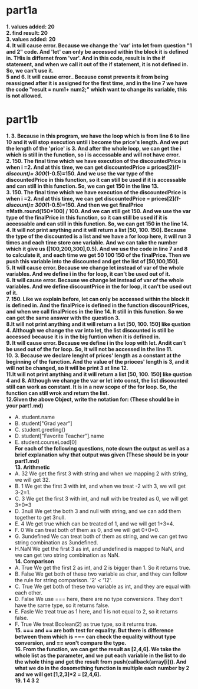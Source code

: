 # part1a 
**1. values added:  20**\
**2. find result:  20**\
**3. values added:  20**\
**4. It will cause error. Because we change the 'var' into let from question "1 and 2" code. And 'let' can only be accessed within the block it is defined in. THis is differnet from 'var'. And in this code, result is in the if statement, and when we call it out of the if statement, it is not defined in. So, we can't use it.**\
**5 and 6. It will cause error.. Because const prevents it from being reassigned after it is assigned for the first time, and in the line 7 we have the code "result = num1+ num2;" which want to change its variable, this is not allowed.**
# part1b
**1. 3. Because in this program, we have the loop which is from line 6 to line 10 and it will stop execution until i become the price's length. And we put the length of the 'price' is 3. And after the whole loop, we can get the i which is still in the function, so i is accessable and will not have error.**\
**2. 150. The final time which we have execution of the discountedPrice is when i =2. And at this time, we can get discountedPrice = prices[2]*(1-discount)= 300*(1-0.5)=150. And we use the var type of the discountedPrice in this function, so it can still be used if it is accessable and can still in this function. So, we can get 150 in the line 13.**\
**3. 150. The final time which we have execution of the discountedPrice is when i =2. And at this time, we can get discountedPrice = prices[2]*(1-discount)= 300*(1-0.5)=150. And then we get finalPrice =Math.round(150*100) / 100. And we can still get 150. And we use the var type of the finalPrice in this function, so it can still be used if it is accessable and can still in this function. So, we can get 150 in the line 14.**\
**4. It will not print anything and it will return a list [50, 100. 150]. Because the type of the discounted is a list and we have a for loop here, it will run 3 times and each time store one variable. And we can take the number which it give us ([100,200,300],0.5). And we use the code in line 7 and 8 to calculate it, and each time we get 50 100 150 of the finalPrice. Then we push this variable into the discounted and get the list of [50,100,150].**\
**5. It will cause error. Because we change let instead of var of the whole variables. And we define i in the for loop, it can't be used out of it.**\
**6. It will cause error. Because we change let instead of var of the whole variables. And we define discountPrice in the for loop, it can't be used out of it.**\
**7. 150. Like we explain before, let can only be accessed within the block it is defined in. And the finalPrice is defined in the function discountPrices, and when we call finalPrices in the line 14. It still in this function. So we can get the same answer with the question 3.**\
**8.It will not print anything and it will return a list [50, 100. 150] like qustion 4. Although we change the var into let, the list discounted is still be accessed because it is in the big funtion when it is defined in.**\
**9. It will cause error. Because we define i in the loop with let. Andit can't be used out of the for loop. So, it will not be accessed in the line 11.**\
**10. 3. Because we declare lenght of prices' length as a constant at the beginning of the function. And the value of the prioces' length is 3, and it will not be changed, so it will be print 3 at line 12.**\
**11.It will not print anything and it will return a list [50, 100. 150] like qustion 4 and 8. Although we change the var or let into const, the list discounted still can work as constant. It is in a new scope of the for loop. So, the function can still wrok and return the list.**\
**12.Given the above Object, write the notation for:  (These should be in your part1.md)**
- A. student.name
- B. student["Grad year"]
- C. student.greeting()
- D. student["Favorite Teacher"].name
- E. student.courseLoad[0]\
**For each of the following questions, note down the output as well as a brief explanation why that output was given  (These should be in your part1.md)**\
**13. Arithmetic**
- A. 32 We get the first 3 with string and when we mapping 2 with string, we will get 32. 
- B. 1  We get the first 3 with int, and when we treat -2 with 3, we will get 3-2=1.
- C. 3  We get the first 3 with int, and null with be treated as 0, we will get 3+0=3
- D. 3null  We get the both 3 and null with string, and we can add them together to get 3null.
- E. 4  We get true which can be treated of 1, and we will get 1+3=4.
- F. 0  We can treat both of them as 0, and we will get 0+0=0.
- G. 3undefined  We can treat both of them as string, and we can get two string combination as 3undefined.
- H.NaN We get the first 3 as int, and undefined is mapped to NaN, and we can get two string combination as NaN.\
**14. Comparison**
- A. True   We get the first 2 as int, and 2 is bigger than 1. So it returns true.
- B. False  We get both of these two variable as char, and they can follow the rule for string comparison. '2' < '12'.
- C. True   We get both of these two variable as int, and they are equal with each other.
- D. False  We use === here, there are no type conversions. They don't have the same type, so it returns false.
- E. Fasle  We treat true as 1 here, and 1 is not equal to 2, so it returns false.
- F. True   We treat Boolean(2) as true type, so it returns true.\
**15. === and == are both test for equality. But there is difference between them which is === can check the equality without type conversion, and == won't compare the type.**\
**16. From the function, we can get the result as [2,4,6]. We take the whole list as the parameter, and we put each variable in the list to do the whole thing and get the result from push(callback(array[i])). And what we do in the dosomething function is multiple each number by 2 and we will get [1,2,3]*2 = [2,4,6].**\
**19. 1 4 3 2**
